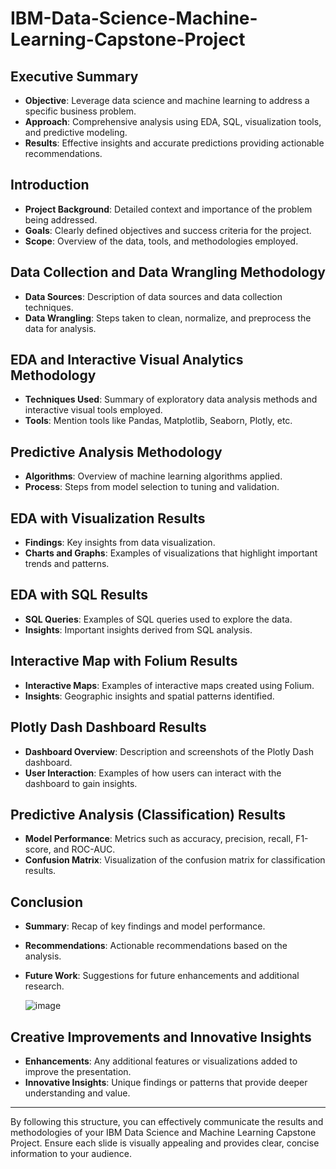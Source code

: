 # IBM-Data-Science-Machine-Learning-Capstone-Project


## Executive Summary
- **Objective**: Leverage data science and machine learning to address a specific business problem.
- **Approach**: Comprehensive analysis using EDA, SQL, visualization tools, and predictive modeling.
- **Results**: Effective insights and accurate predictions providing actionable recommendations.

## Introduction
- **Project Background**: Detailed context and importance of the problem being addressed.
- **Goals**: Clearly defined objectives and success criteria for the project.
- **Scope**: Overview of the data, tools, and methodologies employed.

## Data Collection and Data Wrangling Methodology
- **Data Sources**: Description of data sources and data collection techniques.
- **Data Wrangling**: Steps taken to clean, normalize, and preprocess the data for analysis.

## EDA and Interactive Visual Analytics Methodology
- **Techniques Used**: Summary of exploratory data analysis methods and interactive visual tools employed.
- **Tools**: Mention tools like Pandas, Matplotlib, Seaborn, Plotly, etc.

## Predictive Analysis Methodology
- **Algorithms**: Overview of machine learning algorithms applied.
- **Process**: Steps from model selection to tuning and validation.

## EDA with Visualization Results
- **Findings**: Key insights from data visualization.
- **Charts and Graphs**: Examples of visualizations that highlight important trends and patterns.

## EDA with SQL Results
- **SQL Queries**: Examples of SQL queries used to explore the data.
- **Insights**: Important insights derived from SQL analysis.

## Interactive Map with Folium Results
- **Interactive Maps**: Examples of interactive maps created using Folium.
- **Insights**: Geographic insights and spatial patterns identified.

## Plotly Dash Dashboard Results
- **Dashboard Overview**: Description and screenshots of the Plotly Dash dashboard.
- **User Interaction**: Examples of how users can interact with the dashboard to gain insights.

## Predictive Analysis (Classification) Results
- **Model Performance**: Metrics such as accuracy, precision, recall, F1-score, and ROC-AUC.
- **Confusion Matrix**: Visualization of the confusion matrix for classification results.

## Conclusion
- **Summary**: Recap of key findings and model performance.
- **Recommendations**: Actionable recommendations based on the analysis.
- **Future Work**: Suggestions for future enhancements and additional research.
  
  ![image](https://github.com/sushu-99/IBM-Data-Science-Machine-Learning-Capstone/assets/132267021/9d0fd897-d203-490b-823d-24dd65b0c6f1)


## Creative Improvements and Innovative Insights
- **Enhancements**: Any additional features or visualizations added to improve the presentation.
- **Innovative Insights**: Unique findings or patterns that provide deeper understanding and value.

---

By following this structure, you can effectively communicate the results and methodologies of your IBM Data Science and Machine Learning Capstone Project. Ensure each slide is visually appealing and provides clear, concise information to your audience.
